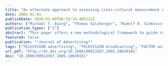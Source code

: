 ```yaml
---
title: "An alternate approach to assessing cross-cultural measurement equivalence in advertising research"
date: 2005-01-01
publishDate: 2020-03-09T06:59:34.405211Z
authors: ["Michael T. Ewing", "Thomas Salzberger", "Rudolf R. Sinkovics"]
publication_types: ["2"]
abstract: "This paper offers a new methodological framework to guide researchers attempting to quantitatively assess how a standardized television advertisement is perceived by a pluralistic audience. Rasch (1960) measurement theory is introduced as an alternative to the more commonly employed multi-group confirmatory factor analysis (CFA) approach to assessing cross-cultural scalar equivalence. By analyzing a multi-cultural data set, we are able to make various inferences concerning the scalar equivalence of Schlinger's confusion scale. The methodology reveals the limits of the scale, which in all probability would not have been detected using traditional approaches. For researchers attempting to develop new scales, or even to refine existing scales, strict adherence to established guidelines of item generation together with the application of the proposed methodology should ensure better results for both theorists and practitioners."
featured: false
publication: "*Journal of Advertising*"
tags: ["TELEVISION advertising", "TELEVISION broadcasting", "FACTOR analysis", "METHODOLOGY", "SCALING (Social sciences)", "confirmatory factor analysis", "equivalence"]
url_pdf: "http://dx.doi.org/10.1080/00913367.2005.10639181"
doi: "10.1080/00913367.2005.10639181"
---
```


